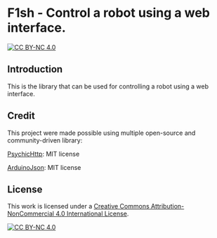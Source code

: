 # F1sh - Control a robot using a web interface.

[![CC BY-NC 4.0][cc-by-nc-shield]][cc-by-nc]

## Introduction
This is the library that can be used for controlling a robot using a web interface.

## Credit

This project were made possible using multiple open-source and community-driven library:

[PsychicHttp](https://github.com/hoeken/PsychicHttp.git): MIT license

[ArduinoJson](https://github.com/bblanchon/ArduinoJson.git): MIT license

## License
This work is licensed under a
[Creative Commons Attribution-NonCommercial 4.0 International License][cc-by-nc].

[![CC BY-NC 4.0][cc-by-nc-image]][cc-by-nc]

[cc-by-nc]: https://creativecommons.org/licenses/by-nc/4.0/
[cc-by-nc-image]: https://licensebuttons.net/l/by-nc/4.0/88x31.png
[cc-by-nc-shield]: https://img.shields.io/badge/License-CC%20BY--NC%204.0-lightgrey.svg
